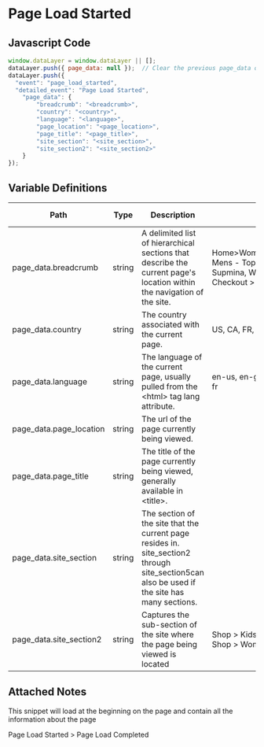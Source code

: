 # Page Load Started

### 

## Javascript Code
```js
window.dataLayer = window.dataLayer || [];
dataLayer.push({ page_data: null });  // Clear the previous page_data object.
dataLayer.push({
  "event": "page_load_started",
  "detailed_event": "Page Load Started",
    "page_data": {
        "breadcrumb": "<breadcrumb>",
        "country": "<country>",
        "language": "<language>",
        "page_location": "<page_location>",
        "page_title": "<page_title>",
        "site_section": "<site_section>",
        "site_section2": "<site_section2>"
    }
});
```

## Variable Definitions

|Path|Type|Description|Example|Pattern|Min Length|Max Length|Minimum|Maximum|Multiple Of|
| --- | --- | --- | --- | --- | --- | --- | --- | --- | --- |
|page_data.breadcrumb|string|A delimited list of hierarchical sections that describe the current page's location within the navigation of the site.|Home&gt;Women&gt;Tops&gt;Sweaters, Mens - Tops - Sweaters - Supmina, Wool, Rayon, Checkout &gt; Order Thank You|||||||
|page_data.country|string|The country associated with the current page.|US, CA, FR, UK|||||||
|page_data.language|string|The language of the current page, usually pulled from the &lt;html&gt; tag lang attribute.|en-us, en-gb, ch-cn, fr-ca, fr-fr|||||||
|page_data.page_location|string|The url of the page currently being viewed.||||||||
|page_data.page_title|string|The title of the page currently being viewed, generally available in &lt;title&gt;.||||||||
|page_data.site_section|string|The section of the site that the current page resides in. site\_section2 through site\_section5can also be used if the site has many sections.||||||||
|page_data.site_section2|string|Captures the sub-section of the site where the page being viewed is located|Shop &gt; Kids, Shop &gt; Mens, Shop &gt; Womens|||||||

## Attached Notes

<p>This snippet will load at the beginning on the page and contain all the information about the page</p>
<p>Page Load Started &gt; Page Load Completed</p>
